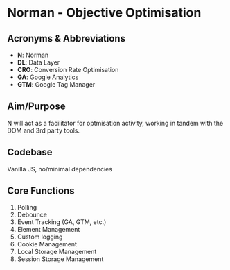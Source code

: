 # Norman - Objective Optimisation

## Acronyms & Abbreviations
- **N**: Norman
- **DL**: Data Layer
- **CRO**: Conversion Rate Optimisation
- **GA**: Google Analytics
- **GTM**: Google Tag Manager

## Aim/Purpose
N will act as a facilitator for optmisation activity, working in tandem with the DOM and 3rd party tools.

## Codebase
Vanilla JS, no/minimal dependencies

## Core Functions
1. Polling
2. Debounce
3. Event Tracking (GA, GTM, etc.)
4. Element Management
5. Custom logging
6. Cookie Management
7. Local Storage Management
8. Session Storage Management